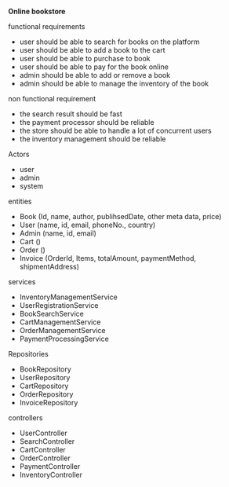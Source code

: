 **Online bookstore**

functional requirements 
- user should be able to search for books on the platform 
- user should be able to add a book to the cart 
- user should be able to purchase to book 
- user should be able to pay for the book online 
- admin should be able to add or remove a book 
- admin should be able to manage the inventory of the book

non functional requirement 

- the search result should be fast
- the payment processor should be reliable 
- the store should be able to handle a lot of concurrent users
- the inventory management should be reliable 

Actors

- user
- admin
- system

entities

- Book (Id, name, author, publihsedDate, other meta data, price)
- User (name, id, email, phoneNo., country)
- Admin (name, id, email)
- Cart ()
- Order ()
- Invoice (OrderId, Items, totalAmount, paymentMethod, shipmentAddress)


services

- InventoryManagementService
- UserRegistrationService 
- BookSearchService 
- CartManagementService
- OrderManagementService
- PaymentProcessingService

Repositories 

- BookRepository
- UserRepository 
- CartRepository
- OrderRepository
- InvoiceRepository

controllers

- UserController
- SearchController
- CartController
- OrderController
- PaymentController
- InventoryController